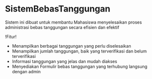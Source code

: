 # SistemBebasTanggungan

Sistem ini dibuat untuk membantu Mahasiswa menyelesaikan proses administrasi bebas tanggungan secara efisien dan efektif 

!Fitur!
- Menampilkan berbagai tanggungan yang perlu diselesaikan
- Menampilkan jumlah tanggungan, baik yang terverifikasi dan belum terverifikasi
- Informasi tanggungan yang jelas dan mudah diakses
- Menyediakan Formulir bebas tanggungan yang terhubung langsung dengan admin
